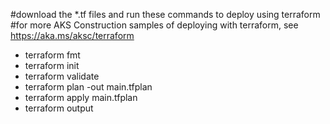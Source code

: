 #download the *.tf files and run these commands to deploy using terraform
#for more AKS Construction samples of deploying with terraform, see https://aka.ms/aksc/terraform

- terraform fmt
- terraform init
- terraform validate
- terraform plan -out main.tfplan
- terraform apply main.tfplan
- terraform output
